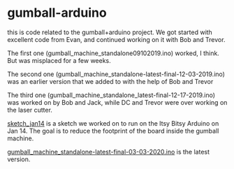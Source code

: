 # gumball-arduino

this is code related to the gumball+arduino project. We got started with excellent code from Evan, and continued working on it with Bob and Trevor. 

The first one (gumball_machine_standalone09102019.ino) worked, I think. But was misplaced for a few weeks. 

The second one (gumball_machine_standalone-latest-final-12-03-2019.ino) was an earlier version that we added to with the help of Bob and Trevor

The third one (gumball_machine_standalone_latest-final-12-17-2019.ino) was worked on by Bob and Jack, while DC and Trevor were over working on the laser cutter. 

[sketch_jan14](https://github.com/dcdenison/gumball-arduino/blob/master/sketch_jan14) is a sketch we worked on to run on the Itsy Bitsy Arduino on Jan 14. The goal is to reduce the footprint of the board inside the gumball machine. 

[gumball_machine_standalone-latest-final-03-03-2020.ino](https://github.com/dcdenison/gumball-arduino/blob/master/gumball_machine_standalone-latest-final-03-03-2020.ino) is the latest version. 
